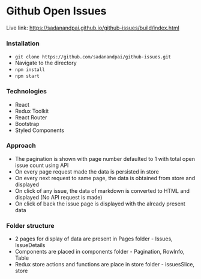 # Github Open Issues

Live link: https://sadanandpai.github.io/github-issues/build/index.html

### Installation
- `git clone https://github.com/sadanandpai/github-issues.git`
- Navigate to the directory
- `npm install`
- `npm start`

### Technologies
- React
- Redux Toolkit
- React Router
- Bootstrap
- Styled Components

### Approach
- The pagination is shown with page number defaulted to 1 with total open issue count using API
- On every page request made the data is persisted in store
- On every next request to same page, the data is obtained from store and displayed
- On click of any issue, the data of markdown is converted to HTML and displayed (No API request is made)
- On click of back the issue page is displayed with the already present data

### Folder structure
- 2 pages for display of data are present in Pages folder - Issues, IssueDetails
- Components are placed in components folder - Pagination, RowInfo, Table
- Redux store actions and functions are place in store folder - issuesSlice, store
